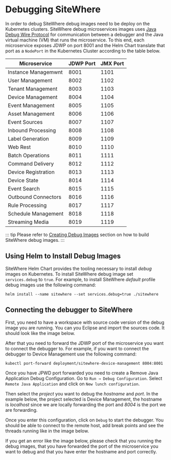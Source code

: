 # Debugging SiteWhere

In order to debug SiteWhere debug images need to be deploy on the Kubernetes clusters.
SiteWhere debug microservices images uses [Java Debug Wire Protocol](https://docs.oracle.com/javase/7/docs/technotes/guides/jpda/jdwp-spec.html) for
communication between a debugger and the Java virtual machine (VM) that runs
the microservice. To this end, each microservice exposes JDWP on port 8001 and
the Helm Chart translate that port as a `NodePort` in the Kubernetes Cluster
according to the table below.

| Microservice             | JDWP Port      | JMX Port        |
| ------------------------ | -------------- | --------------- |
| Instance Managemwnt      | 8001           | 1101            |
| User Management          | 8002           | 1102            |
| Tenant Management        | 8003           | 1103            |
| Device Management        | 8004           | 1104            |
| Event Management         | 8005           | 1105            |
| Asset Management         | 8006           | 1106            |
| Event Sources            | 8007           | 1107            |
| Inbound Processing       | 8008           | 1108            |
| Label Generation         | 8009           | 1109            |
| Web Rest                 | 8010           | 1110            |
| Batch Operations         | 8011           | 1111            |
| Command Delivery         | 8012           | 1112            |
| Device Registration      | 8013           | 1113            |
| Device State             | 8014           | 1114            |
| Event Search             | 8015           | 1115            |
| Outbound Connectors      | 8016           | 1116            |
| Rule Processing          | 8017           | 1117            |
| Schedule Management      | 8018           | 1118            |
| Streaming Media          | 8019           | 1119            |

::: tip
Please refer to [Creating Debug Images](./README.md#creating-debug-images) section on
how to build SiteWhere debug images.
:::

## Using Helm to Install Debug Images

SiteWhere Helm Chart provides the tooling necessary to install _debug_ images on Kubernetes.
To install SiteWhere debug image set `services.debug` to `true`. For example, to install
SiteWhere _default_ profile debug images use the following command:

```console
helm install --name sitewhere --set services.debug=true ./sitewhere
```

## Connecting the debugger to SiteWhere

First, you need to have a workspace with source code version of the debug image you are running.
You can you Eclipse and import the sources code. It should look like the image below.

<InlineImage src="/images/development/debug-workspace.png" caption="SiteWhere Workspace"/>

After that you need to forward the JDWP port of the microservice you want to connect the debugger to.
For example, if you want to connect the debugger to Device Management use the following command:

```console
kubectl port-forward deployment/sitewhere-device-management 8004:8001
```

Once you have JPWD port forwarded you need to create a Remove Java Application Debug
Configuration. Go to `Run → Debug Configuration`. Select `Remote Java Application` and click
on `New lunch configuration`.

<InlineImage src="/images/development/debug-create-remote-java-application.png" caption="Create Remove Java Application Debugger"/>

Then select the _project_ you want to debug the _hostname_ and _port_. In the example below, the project selected is
Device Management, the hostname is _localhost_ since we are locally forwarding the port and _8004_ is the port
we are forwarding.

<InlineImage src="/images/development/debug-sample-remote-java-application.png" caption="Sample Remove Java Application Debugger"/>

Once you enter this configuration, click on `Debug` to start the debugger. You should be able to connect to the remote
host, add break points and see the threads running like in the image below.

<InlineImage src="/images/development/debug-connect-debugger.png" caption="Debug Remove Java Application"/>

If you get an error like the image below, please check that you running the debug images, that you
have forwarded the port of the microservice you want to debug and that you have enter the hostname and port
correctly.

<InlineImage src="/images/development/debug-fail-to-connect.png" caption="Debug Fail to Connect"/>
